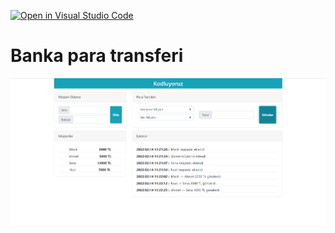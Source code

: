 [![Open in Visual Studio Code](https://classroom.github.com/assets/open-in-vscode-f059dc9a6f8d3a56e377f745f24479a46679e63a5d9fe6f495e02850cd0d8118.svg)](https://classroom.github.com/online_ide?assignment_repo_id=7011994&assignment_repo_type=AssignmentRepo)

# Banka para transferi

<div ">
  <img src="https://raw.githubusercontent.com/patika-167-react-bootcamp/hw-week-2-mecitsezginn/main/image/1.png" title="hover text">
</div>
